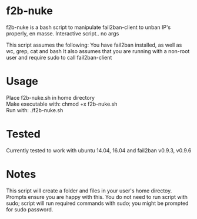 # f2b-nuke
f2b-nuke is a bash script to manipulate fail2ban-client to unban IP's properly, en masse.
Interactive script.. no args

This script assumes the following:
You have fail2ban installed, as well as wc, grep, cat and bash
It also assumes that you are running with a non-root user and require sudo to call fail2ban-client

# Usage
Place f2b-nuke.sh in home directory<br>
Make executable with: chmod +x f2b-nuke.sh<br>
Run with: ./f2b-nuke.sh<br>

# Tested
Currently tested to work with ubuntu 14.04, 16.04 and fail2ban v0.9.3, v0.9.6

# Notes
This script will create a folder and files in your user's home directoy. Prompts ensure you are happy with this.
You do not need to run script with sudo; script will run required commands with sudo; you might be prompted for sudo password.
